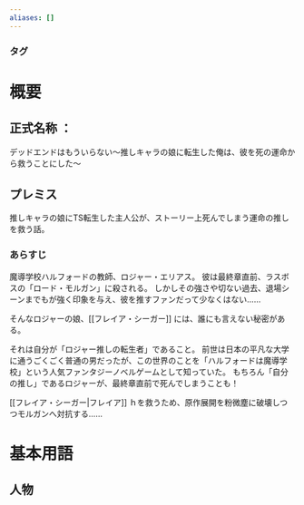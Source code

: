 ```yaml
---
aliases: []
---
```

### タグ
# 概要
## 正式名称 ：
デッドエンドはもういらない～推しキャラの娘に転生した俺は、彼を死の運命から救うことにした～
## プレミス
推しキャラの娘にTS転生した主人公が、ストーリー上死んでしまう運命の推しを救う話。
### あらすじ
魔導学校ハルフォードの教師、ロジャー・エリアス。
彼は最終章直前、ラスボスの「ロード・モルガン」に殺される。
しかしその強さや切ない過去、退場シーンまでもが強く印象を与え、彼を推すファンだって少なくはない……

そんなロジャーの娘、[[フレイア・シーガー]] には、誰にも言えない秘密がある。

それは自分が「ロジャー推しの転生者」であること。
前世は日本の平凡な大学に通うごくごく普通の男だったが、この世界のことを「ハルフォードは魔導学校」という人気ファンタジーノベルゲームとして知っていた。
もちろん「自分の推し」であるロジャーが、最終章直前で死んでしまうことも！

[[フレイア・シーガー|フレイア]] ｈを救うため、原作展開を粉微塵に破壊しつつモルガンへ対抗する……

# 基本用語
## 人物
